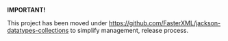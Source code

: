 **IMPORTANT!**

This project has been moved under https://github.com/FasterXML/jackson-datatypes-collections
to simplify management, release process.
